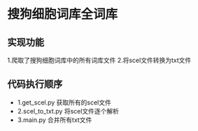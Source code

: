 # 搜狗细胞词库全词库
## 实现功能
1.爬取了搜狗细胞词库中的所有词库文件
2.将scel文件转换为txt文件

## 代码执行顺序
* 1.get_scel.py 获取所有的scel文件
* 2.scel_to_txt.py 将scel文件逐个解析
* 3.main.py 合并所有txt文件
